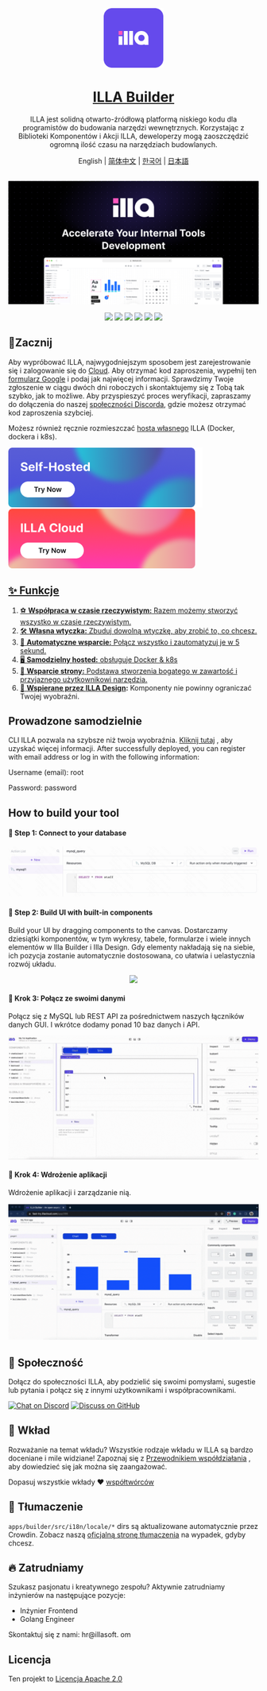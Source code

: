 <div align="center">
  <a href="https://cloud.illacloud.com/">
    <img alt="Logo Projektowe ILLA" width="120px" height="120px" src="https://github.com/illacloud/.github/blob/main/assets/images/illa-logo.svg"/>
  </a>
</div>

<h1 align="center"><a href="https://cloud.illacloud.com/">ILLA Builder</a> </h1>

<p align="center">ILLA jest solidną otwarto-źródłową platformą niskiego kodu dla programistów do budowania narzędzi wewnętrznych. Korzystając z Biblioteki Komponentów i Akcji ILLA, deweloperzy mogą zaoszczędzić ogromną ilość czasu na narzędziach budowlanych. </p>

<div align="center">
English | <a href="https://github.com/illacloud/illa-builder/blob/main/README-CN.md">简体中文</a> | <a href="https://github.com/illacloud/illa-builder/blob/main/README-KR.md">한국어</a> | <a href="https://github.com/illacloud/illa-builder/blob/main/README-JP.md">日本語</a>
</div>

<br>
<p align="center">
<a href="https://cloud.illacloud.com/">
  <img src="https://github.com/illacloud/.github/blob/main/assets/images/github-home.png">
</a>
</p>


<p align="center">
  <a href="https://discord.gg/illacloud"><img src="https://img.shields.io/badge/chat-Discord-7289DA?logo=discord" height=18></a>
  <a href="https://twitter.com/illacloudHQ"><img src="https://img.shields.io/badge/Twitter-1DA1F2?logo=twitter&logoColor=white" height=18></a>
  <a href="https://github.com/orgs/illacloud/discussions"><img src="https://img.shields.io/badge/discussions-GitHub-333333?logo=github" height=18></a>
  <a title="Crowdin" target="_blank" href="https://crowdin.com/project/illa-builder"><img src="https://badges.crowdin.net/illa-builder/localized.svg"  height=18></a>
  <a href="./LICENSE"><img src="https://img.shields.io/github/license/illacloud/illa-builder" height=18></a>
  <a href="./CONTRIBUTING.md"><img src="https://badgen.net/badge/PRs/Welcome/green?icon=storybook" height=18></a>
</p>

## 🚀Zacznij
Aby wypróbować ILLA, najwygodniejszym sposobem jest zarejestrowanie się i zalogowanie się do [Cloud](https://cloud.illacloud.com/). Aby otrzymać kod zaproszenia, wypełnij ten [formularz Google](https://forms.gle/XFRSUc3yFpzbCdcWA) i podaj jak najwięcej informacji. Sprawdzimy Twoje zgłoszenie w ciągu dwóch dni roboczych i skontaktujemy się z Tobą tak szybko, jak to możliwe. Aby przyspieszyć proces weryfikacji, zapraszamy do dołączenia do naszej [społeczności Discorda](https://discord.gg/illacloud), gdzie możesz otrzymać kod zaproszenia szybciej.

Możesz również ręcznie rozmieszczać [hosta własnego](https://github.com/illacloud/illa-builder#self-hosted) ILLA (Docker, dockera i k8s).

<p>
  <a href="https://www.illacloud.com/en-US/docs/deploy-introduction"><img src="https://github.com/illacloud/.github/blob/main/assets/images/selfhost.png" height=120 />
  <a href="https://cloud.illacloud.com/"><img src="https://raw.githubusercontent.com/illacloud/.github/main/assets/images/ILLA%20Cloud.png" height=120 />
</p>

## ✨ Funkcje

1. ⚽ **Współpraca w czasie rzeczywistym:** Razem możemy stworzyć wszystko w czasie rzeczywistym.
2. 🛠️ **Własna wtyczka:** Zbuduj dowolną wtyczkę, aby zrobić to, co chcesz.
3. 🤖 **Automatyczne wsparcie:** Połącz wszystko i zautomatyzuj je w 5 sekund.
4. 🖥️ **Samodzielny hosted:** obsługuje Docker & k8s
5. 📝 **Wsparcie strony:** Podstawa stworzenia bogatego w zawartość i przyjaznego użytkownikowi narzędzia.
6. 🎨 **Wspierane przez [ILLA Design](https://github.com/illacloud/illa-design):** Komponenty nie powinny ograniczać Twojej wyobraźni.

## Prowadzone samodzielnie

CLI ILLA pozwala na szybsze niż twoja wyobraźnia. [Kliknij tutaj](https://www.illacloud.com/docs/illa-cli) , aby uzyskać więcej informacji. After successfully deployed, you can register with email address or log in with the following information:
<p align="left">Username (email): root</p>
<p align="left">Password: password</p>

## How to build your tool

#### 🎯 Step 1: Connect to your database
<p align="center">
  <a href="https://cloud.illacloud.com/">
    <img src="https://github.com/illacloud/.github/blob/main/assets/images/sql.jpeg">
  </a>
</p>

#### 🎨 Step 2: Build UI with built-in components
Build your UI by dragging components to the canvas. Dostarczamy dziesiątki komponentów, w tym wykresy, tabele, formularze i wiele innych elementów w Illa Builder i Illa Design. Gdy elementy nakładają się na siebie, ich pozycja zostanie automatycznie dostosowana, co ułatwia i uelastycznia rozwój układu.

<p align="center">
  <a href="https://cloud.illacloud.com/">
    <img src="https://github.com/illacloud/.github/blob/main/assets/images/edit-ui-with-components.gif">
  </a>
</p>

#### 🔌 Krok 3: Połącz ze swoimi danymi
Połącz się z MySQL lub REST API za pośrednictwem naszych łączników danych GUI. I wkrótce dodamy ponad 10 baz danych i API.
<p align="center">
  <a href="https://cloud.illacloud.com/">
    <img src="https://github.com/illacloud/.github/blob/main/assets/images/connect-your-data.gif">
  </a>
</p>

#### 🚀 Krok 4: Wdrożenie aplikacji
Wdrożenie aplikacji i zarządzanie nią.
<p align="center">
  <a href="https://cloud.illacloud.com/">
    <img src="https://github.com/illacloud/.github/blob/main/assets/images/deploy.gif">
  </a>
</p>

## 💬 Społeczność

Dołącz do społeczności ILLA, aby podzielić się swoimi pomysłami, sugestie lub pytania i połącz się z innymi użytkownikami i współpracownikami.

[![Chat on Discord](https://img.shields.io/badge/chat-Discord-7289DA?logo=discord)](https://discord.gg/illacloud)   [![Discuss on GitHub](https://img.shields.io/badge/discussions-GitHub-333333?logo=github)](https://github.com/orgs/illacloud/discussions)

## 🌱 Wkład

Rozważanie na temat wkładu? Wszystkie rodzaje wkładu w ILLA są bardzo doceniane i mile widziane! Zapoznaj się z [Przewodnikiem współdziałania](./CONTRIBUTING.md) , aby dowiedzieć się jak można się zaangażować.
<p>Dopasuj wszystkie wkłady ❤️  <a href="https://github.com/illacloud/illa-builder/graphs/contributors">współtwórców</a></p>

## 📢 Tłumaczenie

`apps/builder/src/i18n/locale/*` dirs są aktualizowane automatycznie przez Crowdin. Zobacz naszą [oficjalną stronę tłumaczenia](https://crowdin.com/project/illa-builder) na wypadek, gdyby chcesz.

## 🔥 Zatrudniamy

Szukasz pasjonatu i kreatywnego zespołu? Aktywnie zatrudniamy inżynierów na następujące pozycje:

- Inżynier Frontend
- Golang Engineer

Skontaktuj się z nami: hr@illasoft. om

## Licencja

Ten projekt to [Licencja Apache 2.0](./LICENSE)
